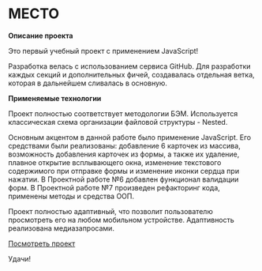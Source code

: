 # МЕСТО

**Описание проекта**

Это первый учебный проект с применением JavaScript!

Разработка велась с использованием сервиса GitHub. Для разработки каждых секций и дополнительных фичей, создавалась отдельная ветка, которая в дальнейшем сливалась в основную.

**Применяемые технологии**

Проект полностью соответствует методологии БЭМ. Используется классическая схема организации файловой структуры - Nested.

Основным акцентом в данной работе было применение JavaScript.
Его средствами были реализованы: добавление 6 карточек из массива, возможность добавления карточек из формы, а также их удаление, плавное открытие всплывающего окна, изменение текстового содержимого при отправке формы и изменение иконки сердца при нажатии.
В Проектной работе №6 добавлен функционал валидации форм.
В Проектной работе №7 произведен рефакторинг кода, применены методы и средства ООП.

Проект полностью адаптивный, что позволит пользователю просмотреть его на любом мобильном устройстве. Адаптивность реализована медиазапросами.

[Посмотреть проект](https://ryabykh.github.io/mesto/)

Удачи!
